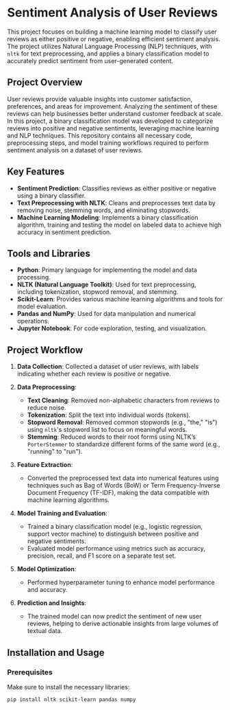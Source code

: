 # Sentiment Analysis of User Reviews

This project focuses on building a machine learning model to classify user reviews as either positive or negative, enabling efficient sentiment analysis. The project utilizes Natural Language Processing (NLP) techniques, with `nltk` for text preprocessing, and applies a binary classification model to accurately predict sentiment from user-generated content.

## Project Overview

User reviews provide valuable insights into customer satisfaction, preferences, and areas for improvement. Analyzing the sentiment of these reviews can help businesses better understand customer feedback at scale. In this project, a binary classification model was developed to categorize reviews into positive and negative sentiments, leveraging machine learning and NLP techniques. This repository contains all necessary code, preprocessing steps, and model training workflows required to perform sentiment analysis on a dataset of user reviews.

## Key Features

- **Sentiment Prediction**: Classifies reviews as either positive or negative using a binary classifier.
- **Text Preprocessing with NLTK**: Cleans and preprocesses text data by removing noise, stemming words, and eliminating stopwords.
- **Machine Learning Modeling**: Implements a binary classification algorithm, training and testing the model on labeled data to achieve high accuracy in sentiment prediction.

## Tools and Libraries

- **Python**: Primary language for implementing the model and data processing.
- **NLTK (Natural Language Toolkit)**: Used for text preprocessing, including tokenization, stopword removal, and stemming.
- **Scikit-Learn**: Provides various machine learning algorithms and tools for model evaluation.
- **Pandas and NumPy**: Used for data manipulation and numerical operations.
- **Jupyter Notebook**: For code exploration, testing, and visualization.

## Project Workflow

1. **Data Collection**: Collected a dataset of user reviews, with labels indicating whether each review is positive or negative.

2. **Data Preprocessing**:
   - **Text Cleaning**: Removed non-alphabetic characters from reviews to reduce noise.
   - **Tokenization**: Split the text into individual words (tokens).
   - **Stopword Removal**: Removed common stopwords (e.g., "the," "is") using `nltk`'s stopword list to focus on meaningful words.
   - **Stemming**: Reduced words to their root forms using NLTK’s `PorterStemmer` to standardize different forms of the same word (e.g., "running" to "run").

3. **Feature Extraction**:
   - Converted the preprocessed text data into numerical features using techniques such as Bag of Words (BoW) or Term Frequency-Inverse Document Frequency (TF-IDF), making the data compatible with machine learning algorithms.

4. **Model Training and Evaluation**:
   - Trained a binary classification model (e.g., logistic regression, support vector machine) to distinguish between positive and negative sentiments.
   - Evaluated model performance using metrics such as accuracy, precision, recall, and F1 score on a separate test set.

5. **Model Optimization**:
   - Performed hyperparameter tuning to enhance model performance and accuracy.

6. **Prediction and Insights**:
   - The trained model can now predict the sentiment of new user reviews, helping to derive actionable insights from large volumes of textual data.

## Installation and Usage

### Prerequisites

Make sure to install the necessary libraries:

```bash
pip install nltk scikit-learn pandas numpy
